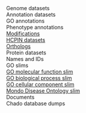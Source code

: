 <div class="left-menu-part left-menu-item"><a routerLink="//downloads/genome-datasets">Genome datasets</a></div>
<div class="left-menu-part left-menu-item"><a routerLink="//downloads/genome-datasets#Annotation_datasets">Annotation datasets</a></div>
<div class="left-menu-part left-sub-menu-item"><a routerLink="/downloads/go-annotations">GO annotations</a></div>
<div class="left-menu-part left-sub-menu-item"><a routerLink="/downloads/phenotype-annotations">Phenotype annotations</a></div>
<div class="left-menu-part left-sub-menu-item"><a href="https://www.pombase.org/data/annotations/modifications/">Modifications</a></div>
<div class="left-menu-part left-sub-menu-item"><a href="https://www.pombase.org/data/high_confidence_physical_interactions/">HCPIN datasets</a></div>
<div class="left-menu-part left-sub-menu-item"><a href="https://www.pombase.org/data/orthologs/">Orthologs</a></div>
<div class="left-menu-part left-menu-item"><a routerLink="//downloads/protein-datasets">Protein datasets</a></div>
<div class="left-menu-part left-menu-item"><a routerLink="/downloads/names-and-identifiers">Names and IDs</a></div>
<div class="left-menu-part left-menu-item">GO slims</div>
<div class="left-menu-part left-sub-menu-item"><a href="https://www.pombase.org/data/releases/latest/misc/mf_goslim_pombe_ids_and_names.tsv">GO molecular function slim</a></div>
<div class="left-menu-part left-sub-menu-item"><a href="https://www.pombase.org/data/releases/latest/misc/bp_goslim_pombe_ids_and_names.tsv">GO biological process slim</a></div>
<div class="left-menu-part left-sub-menu-item"><a href="https://www.pombase.org/data/releases/latest/misc/cc_goslim_pombe_ids_and_names.tsv">GO cellular component slim</a></div>
<div class="left-menu-part left-menu-item"><a href="https://www.pombase.org/data/documents/disease_ontology_slim_ids_and_names.tsv">Mondo Disease Ontology slim</a></div>
<div class="left-menu-part left-menu-item"><a routerLink="/documents">Documents</a></div>
<div class="left-menu-part left-menu-item"><a routerLink="/downloads/chado-database-dumps">Chado database dumps</a></div>
